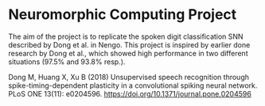 # Neuromorphic Computing Project

The aim of the project is to replicate the spoken digit classification SNN described by Dong et al. in Nengo.
This project is inspired by earlier done research by Dong et al., which showed high performance in two different situations (97.5\% and 93.8\% resp.).

Dong M, Huang X, Xu B (2018) Unsupervised speech recognition through spike-timing-dependent plasticity in a convolutional spiking neural network. PLoS ONE 13(11): e0204596. https://doi.org/10.1371/journal.pone.0204596
